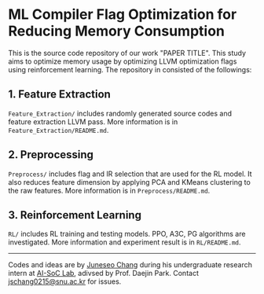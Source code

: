 # ML Compiler Flag Optimization for Reducing Memory Consumption

This is the source code repository of our work "PAPER TITLE". This study aims to optimize memory usage by optimizing LLVM optimization flags using reinforcement learning. The repository in consisted of the followings:

## 1. Feature Extraction

`Feature_Extraction/` includes randomly generated source codes and feature extraction LLVM pass. More information is in `Feature_Extraction/README.md`.

## 2. Preprocessing

`Preprocess/` includes flag and IR selection that are used for the RL model. It also reduces feature dimension by applying PCA and KMeans clustering to the raw features. More information is in `Preprocess/README.md`.

## 3. Reinforcement Learning

`RL/` includes RL training and testing models. PPO, A3C, PG algorithms are investigated. More information and experiment result is in `RL/README.md`.

------

Codes and ideas are by [Juneseo Chang](https://jschang0215.github.io/) during his undergraduate research intern at [AI-SoC Lab](https://ai-soc.github.io/), adivsed by Prof. Daejin Park. Contact [jschang0215@snu.ac.kr](mailto:jschang0215@snu.ac.kr) for issues.

